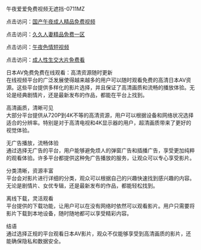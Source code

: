 午夜爱爱免费视频无遮挡-0711MZ  

点击访问：<a href="https://heiliaowzu4ur.pages.dev">国产午夜成人精品免费视频</a>  

点击访问：<a href="https://heiliaozj3tjd.pages.dev">久久人妻精品免费一区</a>  

点击访问：<a href="https://heiliaoxwd5i8.pages.dev">午夜色情短视频</a>  

点击访问：<a href="https://heiliaoow5kzm.pages.dev">成人性生交大片免费看</a>  

日本AV免费免费在线观看：高清资源随时更新  
在线视频平台的广泛发展使得越来越多的用户可以随时观看免费的高清日本AV资源。这些平台提供多样化的影片选择，并且保证了高清画质和流畅的播放体验。无论是经典剧情片，还是最新发布的作品，都能在平台上找到。  

高清画质，清晰可见  
大部分平台提供从720P到4K不等的高清资源，用户可以根据设备和网络状况选择适合的分辨率。特别是对于高清电视和4K显示器的用户，超清画质带来了更好的视觉体验。  

无广告播放，流畅体验  
通过选择无广告的平台，用户能够避免烦人的弹窗广告和插播广告，享受更加纯粹的观看体验。许多平台都提供这种免广告播放的服务，让观众可以专心享受影片。  

分类清晰，资源丰富  
平台会对影片进行详细的分类，观众可以根据自己的兴趣快速找到感兴趣的内容。无论是剧情片、女优专辑，还是最新发布的作品，都能轻松找到。  

离线下载，灵活观看  
平台提供的下载功能，让用户可以在没有网络时依然可以观看影片。用户只需要将影片下载到本地设备，随时随地都可以享受精彩内容。  

结语  
通过选择正规的平台观看日本AV影片，观众不仅能够享受到高清画质的影片，还能确保隐私和数据安全。  

<span style="display:none;">[Canonical link]( https://github.com/ron676577/javrb19)</span>
